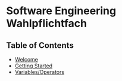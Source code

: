 # Software Engineering Wahlpflichtfach

## Table of Contents
- [Welcome](https://gitpitch.com/kaitsh/col_neuland_software_eng/welcome)
- [Getting Started](https://gitpitch.com/kaitsh/col_neuland_software_eng/getting_started)
- [Variables/Operators](https://gitpitch.com/kaitsh/col_neuland_software_eng/variables)

